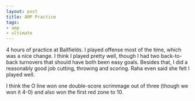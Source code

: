 ```yaml
---
layout: post
title: AMP Practice
tags:
- amp
- ultimate
---
```


4 hours of practice at Ballfields. I played offense most of the time, which was a nice change. I think I played pretty well, though I had two back-to-back turnovers that should have both been easy goals. Besides that, I did a reasonably good job cutting, throwing and scoring. Raha even said she felt I played well. 

I think the O line won one double-score scrimmage out of three (though we won it 4-0) and also won the first red zone to 10. 
